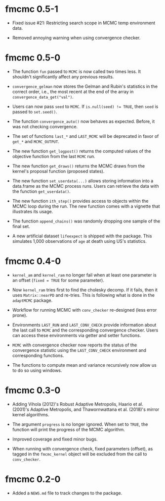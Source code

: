# fmcmc 0.5-1

* Fixed issue #21: Restricting search scope in MCMC temp environment data.

* Removed annoying warning when using convergence checker.


# fmcmc 0.5-0

* The function `fun` passed to `MCMC` is now called two times less. It shouldn't
  significantly affect any previous results.
  
* `convergence_gelman` now stores the Gelman and Rubin's statistics in the correct
  order, i.e., the most recent at the end of the array in `convergence_data_get("val")`.
  
* Users can now pass `seed` to `MCMC`. If `is.null(seed) != TRUE`, then `seed` is
  passed to `set.seed()`.
  
* The function `convergence_auto()` now behaves as expected. Before, it was not checking
  convergence.
  
* The set of functions `last_*` and `LAST_MCMC` will be deprecated in favor of
  `get_*` and `MCMC_OUTPUT`.
  
* The new function `get_logpost()` returns the computed values of the objective
  function from the last `MCMC` run.
  
* The new function `get_draws()` returns the MCMC draws from the kernel's 
  proposal function (proposed states).
  
* The new function `set_userdata(...)` allows storing information into a data.frame
  as the MCMC process runs. Users can retrieve the data with the function
  `get_userdata()`.

* The new function `ith_step()` provides access to objects within the MCMC
  loop during the run. The new function comes with a vignette that illustrates
  its usage.
  
* The function `append_chains()` was randomly dropping one sample of the final
  set.
  
* A new artificial dataset `lifeexpect` is shipped with the package. This simulates
  1,000 observations of `age` at death using US's statistics.
  

# fmcmc 0.4-0

* `kernel_am` and `kernel_ram` no longer fail when at least one parameter is
  an offset (`fixed = TRUE` for some parameter).

* Now `kernel_ram` tries first to find the cholesky decomp. If it fails, then
  it uses `Matrix::nearPD` and re-tries. This is following what is done in the
  `adaptMCMC` package.

* Workflow for running MCMC with `conv_checker` re-designed (less error prone).

* Environments `LAST_RUN` and `LAST_CONV_CHECK` provide information about the
  last call to `MCMC` and the corresponding convergence checker. Users can
  access these environments via getter and setter functions.
  
* `MCMC` with convergence checker now reports the status of the convergence
  statistic using the `LAST_CONV_CHECK` environment and corresponding
  functions.
  
* The functions to compute mean and variance recursively now allow us to do so
  using windows.
  

# fmcmc 0.3-0

* Adding Vihola (2012)'s Robust Adaptive Metropolis, Haario et al. (2001)'s
  Adaptive Metropolis, and Thawornwattana et al. (2018)'s mirror kernel
  algorithms.

* The argument `progress` is no longer ignored. When set to `TRUE`, the function
  will print the progress of the MCMC algorithm.

* Improved coverage and fixed minor bugs.

* When running with convergence check, fixed parameters (offset), as tagged in
  the `fmcmc_kernel` object will be excluded from the call to `conv_checker`.


# fmcmc 0.2-0

* Added a `NEWS.md` file to track changes to the package.
